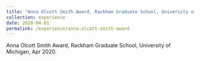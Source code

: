 ```yaml
---
title: "Anna Olcott Smith Award, Rackham Graduate School, University of Michigan"
collection: experience
date: 2020-04-01
permalink: /experience/anna-olcott-smith-award
---
```

Anna Olcott Smith Award, Rackham Graduate School, University of Michigan, Apr 2020.
